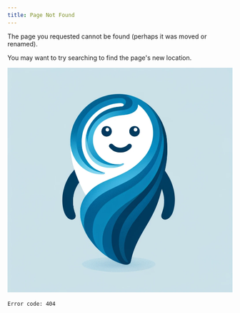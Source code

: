 ```yaml
---
title: Page Not Found
---
```


The page you requested cannot be found (perhaps it was moved or renamed).

You may want to try searching to find the page's new location.

![404](static/images/swirl-mascot-1000.png)

```
Error code: 404
```
